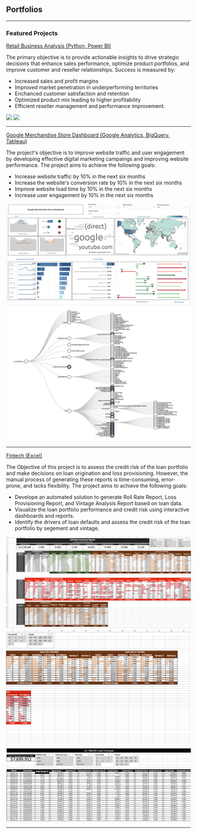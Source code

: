 ## Portfolios

---

### Featured Projects
[Retail Business Analysis (Python, Power BI)](https://www.notion.so/Retail-Business-Analysis-201bd3ba8d0080ecb501cf10279be2e8)

The primary objective is to provide actionable insights to drive strategic decisions that enhance sales performance, optimize product portfolios, and improve customer and reseller relationships. Success is measured by:
- Increased sales and profit margins
- Improved market penetration in underperforming territories
- Enchanced customer satisfaction and retention
- Optimized product mix leading to higher profitability
- Efficient reseller management and performance improvement.
  
<img src="images/Retail Analytic.png?raw=true"/>
<img src="images/Retail Analytic1.png?raw=true"/>

---
[Google Merchandise Store Dashboard (Google Analytics, BigQuery, Tableau)](https://www.notion.so/Digital-Marketing-201bd3ba8d00803986b4e06fa48afa26)

The project's objective is to improve website traffic and user engagement by developing effective digital marketing campaings and improving website performance. The project aims to achieve the following goals:
- Increase website traffic by 10% in the next six months
- Increase the website's conversion rate by 10% in the next six months
- Improve website load time by 10% in the next six months
- Increase user engagement by 10% in the next six months
  
<img src="images/GMS.png?raw=true"/>
<img src="images/GMS 2.png?raw=true"/>

---
[Fintech (Excel)](https://www.notion.so/Fintech-201bd3ba8d00802986abce59b0d6d523)

The Objective of this project is to assess the credit risk of the loan portfolio and make decisions on loan origination and loss provisioning. However, the manual process of generating these reports is time-consuming, error-prone, and lacks flexibility. The project aims to achieve the following goals:
- Develope an automated solution to generate Roll Rate Report, Loss Provisioning Report, and Vintage Analysis Report based on loan data.
- Visualize the loan portfolio performance and credit risk using interactive dashboards and reports.
- Identify the drivers of loan defaults and assess the credit risk of the loan portfolio by segement and vintage.
  
<img src="images/Fintech.png1.png?raw=true"/>
<img src="images/Fintech.png2.png?raw=true"/>
<img src="images/Fintech.png4.png?raw=true"/>





---
<!-- Remove above link if you don't want to attibute -->
